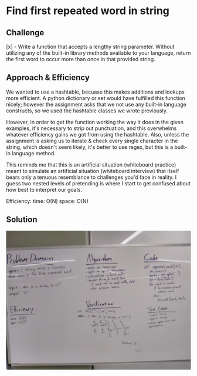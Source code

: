 # Find first repeated word in string

## Challenge
[x] - Write a function that accepts a lengthy string parameter. Without utilizing any of the built-in library methods available to your language, return the first word to occur more than once in that provided string.

## Approach & Efficiency
We wanted to use a hashtable, becuase this makes additions and lookups more efficient. A python dictionary or set would have fulfilled this function nicely; however the assignment asks that we not use any built-in language constructs, so we used the hashtable classes we wrote previously. 

However, in order to get the function working the way it does in the given examples, it's necessary to strip out punctuation, and this overwhelms whatever efficiency gains we got from using the hashtable. Also, unless the assignment is asking us to iterate & check every single character in the string, which doesn't seem likely, it's better to use regex, but this is a built-in language method. 

This reminds me that this is an artificial situation (whiteboard practice) meant to simulate an artificial situation (whiteboard interview) that itself bears only a tenuous resemblance to challenges you'd face in reality. I guess two nested levels of pretending is where I start to get confused about how best to interpret our goals. 

Efficiency:
time: O(N)
space: O(N)

## Solution
![whiteboard](assets/cc26_whiteboard.jpg)

